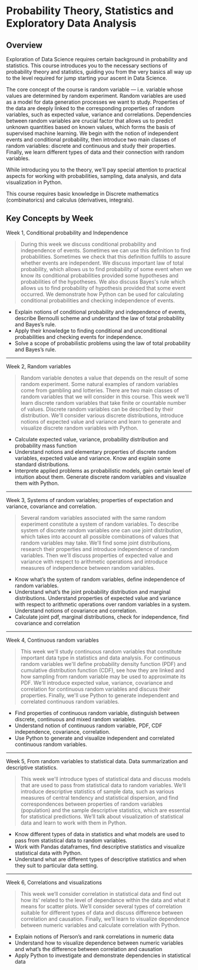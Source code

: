 # Probability Theory, Statistics and Exploratory Data Analysis

## Overview

Exploration of Data Science requires certain background in probability and statistics. This course introduces you to the necessary sections of probability theory and statistics, guiding you from the very basics all way up to the level required for jump starting your ascent in Data Science. 

The core concept of the course is random variable — i.e. variable whose values are determined by random experiment. Random variables are used as a model for data generation processes we want to study. Properties of the data are deeply linked to the corresponding properties of random variables, such as expected value, variance and correlations. Dependencies between random variables are crucial factor that allows us to predict unknown quantities based on known values, which forms the basis of supervised machine learning. We begin with the notion of independent events and conditional probability, then introduce two main classes of random variables: discrete and continuous and study their properties. Finally, we learn different types of data and their connection with random variables.

While introducing you to the theory, we'll pay special attention to practical aspects for working with probabilities, sampling, data analysis, and data visualization in Python.

This course requires basic knowledge in Discrete mathematics (combinatorics) and calculus (derivatives, integrals).

## Key Concepts by Week

Week 1, Conditional probability and Independence
> During this week we discuss conditional probability and independence of events. Sometimes we can use this definition to find probabilities. Sometimes we check that this definition fulfills to assure whether events are independent. We discuss important law of total probability, which allows us to find probability of some event when we know its conditional probabilities provided some hypotheses and probabilities of the hypotheses. We also discuss Bayes's rule which allows us to find probability of hypothesis provided that some event occurred. We demonstrate how Python can be used for calculating conditional probabilities and checking independence of events.

- Explain notions of conditional probability and independence of events, describe Bernoulli scheme and understand the law of total probability and Bayes’s rule.
- Apply their knowledge to finding conditional and unconditional probabilities and checking events for independence.
- Solve a scope of probabilistic problems using the law of total probability and Bayes’s rule.

---

Week 2, Random variables
> Random variable denotes a value that depends on the result of some random experiment. Some natural examples of random variables come from gambling and lotteries. There are two main classes of random variables that we will consider in this course. This week we'll learn discrete random variables that take finite or countable number of values. Discrete random variables can be described by their distribution. We'll consider various discrete distributions, introduce notions of expected value and variance and learn to generate and visualize discrete random variables with Python.

- Calculate expected value, variance, probability distribution and probability mass function
- Understand notions and elementary properties of discrete random variables, expected value and variance. Know and explain some standard distributions.
- Interprete applied problems as probabilistic models, gain certain level of intuition about them. Generate discrete random variables and visualize them with Python.

---

Week 3, Systems of random variables; properties of expectation and variance, covariance and correlation.
> Several random variables associated with the same random experiment constitute a system of random variables. To describe system of discrete random variables one can use joint distribution, which takes into account all possible combinations of values that random variables may take. We'll find some joint distributions, research their properties and introduce independence of random variables. Then we'll discuss properties of expected value and variance with respect to arithmetic operations and introduce measures of independence between random variables.

- Know what’s the system of random variables, define independence of random variables.
- Understand what’s the joint probability distribution and marginal distributions. Understand properties of expected value and variance with respect to arithmetic operations over random variables in a system. Understand notions of covariance and correlation.
- Calculate joint pdf, marginal distributions, check for independence, find covariance and correlation

---

Week 4, Continuous random variables
> This week we'll study continuous random variables that constitute important data type in statistics and data analysis. For continuous random variables we'll define probability density function (PDF) and cumulative distribution function (CDF), see how they are linked and how sampling from random variable may be used to approximate its PDF. We'll introduce expected value, variance, covariance and correlation for continuous random variables and discuss their properties. Finally, we'll use Python to generate independent and correlated continuous random variables.

- Find properties of continuous random variable, distinguish between discrete, continuous and mixed random variables.
- Understand notion of continuous random variable, PDF, CDF independence, covariance, correlation.
- Use Python to generate and visualize independent and correlated continuous random variables.

---

Week 5, From random variables to statistical data. Data summarization and descriptive statistics.
> This week we'll introduce types of statistical data and discuss models that are used to pass from statistical data to random variables. We'll introduce descriptive statistics of sample data, such as various measures of central tendency and statistical dispersion, and find correspondences between properties of random variables (population) and the sample descriptive statistics, which are essential for statistical predictions. We’ll talk about visualization of statistical data and learn to work with them in Python.

- Know different types of data in statistics and what models are used to pass from statistical data to random variables.
- Work with Pandas dataframes, find descriptive statistics and visualize statistical data with Python.
- Understand what are different types of descriptive statistics and when they suit to particular data setting.

--- 

Week 6, Correlations and visualizations
> This week we’ll consider correlation in statistical data and find out how its' related to the level of dependance within the data and what it means for scatter plots. We’ll consider several types of correlation suitable for different types of data and discuss difference between correlation and causation. Finally, we’ll learn to visualize dependence between numeric variables and calculate correlation with Python.

- Explain notions of Pierson’s and rank correlations in numeric data
- Understand how to visualize dependence between numeric variables and what’s the difference between correlation and causation
- Apply Python to investigate and demonstrate dependencies in statistical data